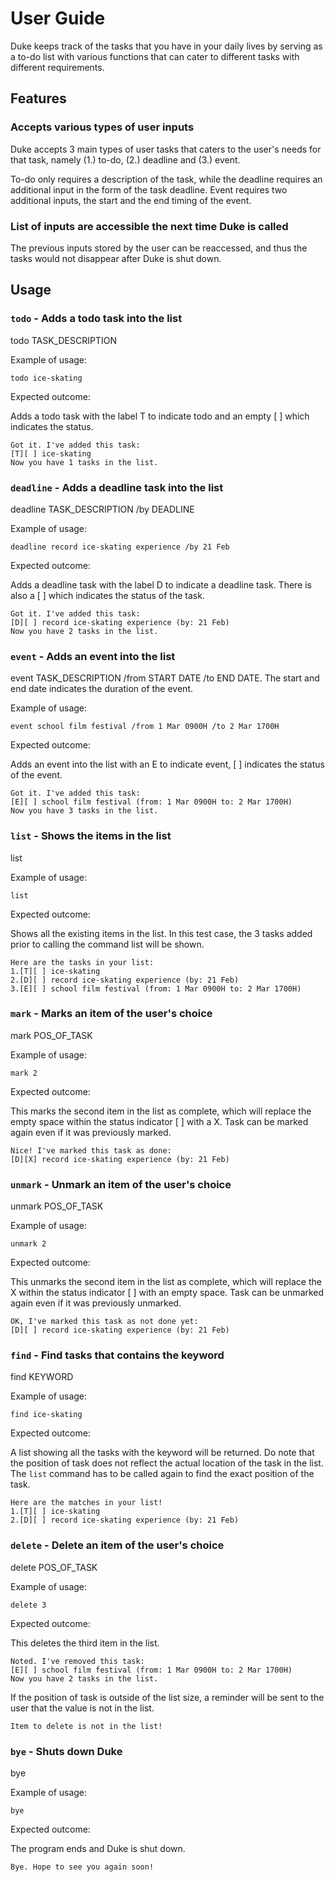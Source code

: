 # User Guide

Duke keeps track of the tasks that you have in your daily
lives by serving as a to-do list with various functions that can
cater to different tasks with different requirements.

## Features 

### Accepts various types of user inputs

Duke accepts 3 main types of user tasks that caters to the user's 
needs for that task, namely (1.) to-do, (2.) deadline and (3.) event.

To-do only requires a description of the task, while the deadline requires
an additional input in the form of the task deadline. Event requires
two additional inputs, the start and the end timing of the event.

### List of inputs are accessible the next time Duke is called

The previous inputs stored by the user can be reaccessed, and thus the tasks
would not disappear after Duke is shut down.

## Usage

### `todo` - Adds a todo task into the list

todo TASK_DESCRIPTION

Example of usage: 

`todo ice-skating`

Expected outcome:

Adds a todo task with the label T to indicate todo and an empty [ ]
which indicates the status.

```
Got it. I've added this task: 
[T][ ] ice-skating
Now you have 1 tasks in the list.
```

### `deadline` - Adds a deadline task into the list

deadline TASK_DESCRIPTION /by DEADLINE

Example of usage:

`deadline record ice-skating experience /by 21 Feb`

Expected outcome:

Adds a deadline task with the label D to indicate a deadline task.
There is also a [ ] which indicates the status of the task.
```
Got it. I've added this task: 
[D][ ] record ice-skating experience (by: 21 Feb)
Now you have 2 tasks in the list.
```
### `event` - Adds an event into the list

event TASK_DESCRIPTION /from START DATE /to END DATE.
The start and end date indicates the duration of the event.

Example of usage:

`event school film festival /from 1 Mar 0900H /to 2 Mar 1700H`

Expected outcome:

Adds an event into the list with an E to indicate event,
[ ] indicates the status of the event.

```
Got it. I've added this task: 
[E][ ] school film festival (from: 1 Mar 0900H to: 2 Mar 1700H)
Now you have 3 tasks in the list.
```

### `list` - Shows the items in the list

list

Example of usage:

`list`

Expected outcome:

Shows all the existing items in the list. In this test case,
the 3 tasks added prior to calling the command list will be shown.

```
Here are the tasks in your list:
1.[T][ ] ice-skating
2.[D][ ] record ice-skating experience (by: 21 Feb)
3.[E][ ] school film festival (from: 1 Mar 0900H to: 2 Mar 1700H)
```
### `mark` - Marks an item of the user's choice

mark POS_OF_TASK

Example of usage:

`mark 2`

Expected outcome:

This marks the second item in the list as complete, which will replace
the empty space within the status indicator [ ] with a X.
Task can be marked again even if it was previously marked.
```
Nice! I've marked this task as done: 
[D][X] record ice-skating experience (by: 21 Feb)
```
### `unmark` - Unmark an item of the user's choice

unmark POS_OF_TASK

Example of usage:

`unmark 2`

Expected outcome:

This unmarks the second item in the list as complete, which will replace
the X within the status indicator [ ] with an empty space.
Task can be unmarked again even if it was previously unmarked.
```
OK, I've marked this task as not done yet: 
[D][ ] record ice-skating experience (by: 21 Feb)
```
### `find` - Find tasks that contains the keyword

find KEYWORD

Example of usage:

`find ice-skating`

Expected outcome:

A list showing all the tasks with the keyword will be returned.
Do note that the position of task does not reflect the actual location
of the task in the list. The `list` command has to be called again to find
the exact position of the task. 
```
Here are the matches in your list!
1.[T][ ] ice-skating
2.[D][ ] record ice-skating experience (by: 21 Feb)
```
### `delete` - Delete an item of the user's choice

delete POS_OF_TASK

Example of usage:

`delete 3`

Expected outcome:

This deletes the third item in the list.
```
Noted. I've removed this task: 
[E][ ] school film festival (from: 1 Mar 0900H to: 2 Mar 1700H)
Now you have 2 tasks in the list. 
```
If the position of task is outside of the list size, a reminder will be 
sent to the user that the value is not in the list.
```
Item to delete is not in the list!
```
### `bye` - Shuts down Duke

bye

Example of usage:

`bye`

Expected outcome:

The program ends and Duke is shut down.
```
Bye. Hope to see you again soon!
```